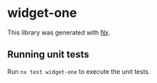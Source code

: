 # widget-one

This library was generated with [Nx](https://nx.dev).

## Running unit tests

Run `nx test widget-one` to execute the unit tests.
